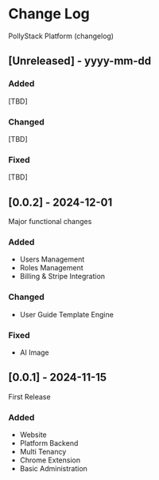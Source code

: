 # Change Log
PollyStack Platform (changelog)

## [Unreleased] - yyyy-mm-dd

### Added

[TBD]
 
### Changed
  
[TBD]

### Fixed

[TBD]

## [0.0.2] - 2024-12-01

Major functional changes
 
### Added

- Users Management
- Roles Management
- Billing & Stripe Integration
 
### Changed
  
- User Guide Template Engine
 
### Fixed
 
- AI Image

## [0.0.1] - 2024-11-15
  
First Release
 
### Added

- Website
- Platform Backend
- Multi Tenancy
- Chrome Extension
- Basic Administration
